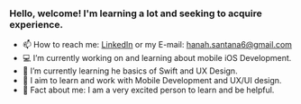 ### Hello, welcome! I'm learning a lot and seeking to acquire experience.

<!--
**hanahsantana6/hanahsantana6** is a ✨ _special_ ✨ repository because its `README.md` (this file) appears on your GitHub profile.
 working on ...
- 👯 I’m looking to collaborate on ...
- 🤔 I’m looking for help with ...
- 💬 Ask me about ...
- 📫 How to reach me: ...
- 😄 Pronouns: ...
-->
- 📫 How to reach me: [LinkedIn](https://www.linkedin.com/in/hanah-santana-b40312207/) or my E-mail: hanah.santana6@gmail.com
- 💻 I’m currently working on and learning about mobile iOS Development.
- 📖 I’m currently learning he basics of Swift and UX Design.
- 🎯 I aim to learn and work with Mobile Development and UX/UI design.
- 🔭 Fact about me: I am a very excited person to learn and be helpful.






